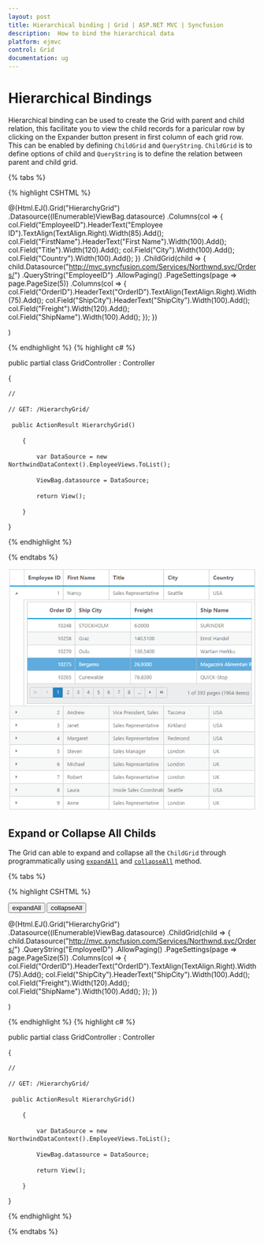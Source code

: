 ```yaml
---
layout: post
title: Hierarchical binding | Grid | ASP.NET MVC | Syncfusion
description:  How to bind the hierarchical data
platform: ejmvc
control: Grid
documentation: ug
---
```


# Hierarchical Bindings

Hierarchical binding can be used to create the Grid with parent and child relation, this facilitate you to view the child records for a paricular row by clicking on the Expander button present in first column of each grid row. This can be enabled by defining `ChildGrid` and `QueryString`. `ChildGrid` is to define options of child and `QueryString` is to define the relation between parent and child grid.

{% tabs %}

{% highlight CSHTML %}

@(Html.EJ().Grid<EmployeeView>("HierarchyGrid")
        .Datasource((IEnumerable<object>)ViewBag.datasource)
        .Columns(col =>
        {
            col.Field("EmployeeID").HeaderText("Employee ID").TextAlign(TextAlign.Right).Width(85).Add();
            col.Field("FirstName").HeaderText("First Name").Width(100).Add();
            col.Field("Title").Width(120).Add();
            col.Field("City").Width(100).Add();
            col.Field("Country").Width(100).Add();
        })
                 .ChildGrid(child =>
                 {
                     child.Datasource("http://mvc.syncfusion.com/Services/Northwnd.svc/Orders/")
                        .QueryString("EmployeeID")
                        .AllowPaging()
                        .PageSettings(page => page.PageSize(5))
                        .Columns(col =>
                        {
                            col.Field("OrderID").HeaderText("OrderID").TextAlign(TextAlign.Right).Width(75).Add();
                            col.Field("ShipCity").HeaderText("ShipCity").Width(100).Add();
                            col.Field("Freight").Width(120).Add();
                            col.Field("ShipName").Width(100).Add();
                        });
                 })

)

{% endhighlight  %}
{% highlight c# %}

public partial class GridController : Controller

{

	//

	// GET: /HierarchyGrid/

	 public ActionResult HierarchyGrid()

        {

            var DataSource = new NorthwindDataContext().EmployeeViews.ToList();

            ViewBag.datasource = DataSource;

            return View();

        }

}


{% endhighlight  %}

{% endtabs %} 

![](Hierarchy-Grid_images/HierarchyGrid_img1.png)


## Expand or Collapse All Childs

The Grid can able to expand and collapse all the `ChildGrid` through programmatically using [`expandAll`](http://help.syncfusion.com/js/api/ejgrid#methods:expandall "expandAll") and [`collapseAll`](http://help.syncfusion.com/js/api/ejgrid#methods:collapseall "collapseAll") method.

{% tabs %}

{% highlight CSHTML %}

<button id="expand">expandAll</button>
<button id="collapse">collapseAll</button>

 @(Html.EJ().Grid<EmployeeView>("HierarchyGrid")
        .Datasource((IEnumerable<object>)ViewBag.datasource)
        .ChildGrid(child =>
        {
            child.Datasource("http://mvc.syncfusion.com/Services/Northwnd.svc/Orders/")
               .QueryString("EmployeeID")
               .AllowPaging()
               .PageSettings(page => page.PageSize(5))
               .Columns(col =>
               {
                   col.Field("OrderID").HeaderText("OrderID").TextAlign(TextAlign.Right).Width(75).Add();
                   col.Field("ShipCity").HeaderText("ShipCity").Width(100).Add();
                   col.Field("Freight").Width(120).Add();
                   col.Field("ShipName").Width(100).Add();
               });
        })

)

<script type="text/javascript">
   
    $("#expand,#collapse").ejButton({
        showRoundedCorner: true,
        size: "mini",
        width: 150,
        click: function (args) {
            $("#HierarchyGrid").ejGrid(args.model.text); //invokes expandAll & collapseAll method based on button name
        }
    });
</script>

{% endhighlight  %}
{% highlight c# %}

public partial class GridController : Controller

{

	//

	// GET: /HierarchyGrid/

	 public ActionResult HierarchyGrid()

        {

            var DataSource = new NorthwindDataContext().EmployeeViews.ToList();

            ViewBag.datasource = DataSource;

            return View();

        }

}


{% endhighlight  %}

{% endtabs %} 


